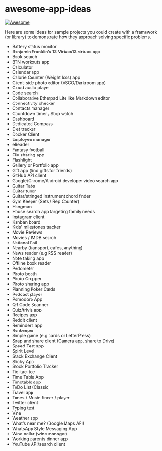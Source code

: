 # awesome-app-ideas

[![Awesome](https://cdn.rawgit.com/sindresorhus/awesome/d7305f38d29fed78fa85652e3a63e154dd8e8829/media/badge.svg)](https://github.com/sindresorhus/awesome)

Here are some ideas for sample projects you could create with a framework (or library) to demonstrate how they approach solving specific problems.

* Battery status monitor
* Benjamin Franklin's 13 Virtues13 virtues app
* Book search
* BTN workouts app
* Calculator
* Calendar app
* Calorie Counter (Weight loss) app
* Client-side photo editor (VSCO/Darkroom app)
* Cloud audio player
* Code search
* Collaborative Etherpad Lite like Markdown editor
* Connectivity checker
* Contacts manager
* Countdown timer / Stop watch
* Dashboard
* Dedicated Compass
* Diet tracker
* Docker Client
* Employee manager
* eReader
* Fantasy football
* File sharing app
* Flashlight
* Gallery or Portfolio app
* Gift app (find gifts for friends)
* GitHub API client
* Google/Chrome/Android developer video search app
* Guitar Tabs
* Guitar tuner
* Guitar/stringed instrument chord finder
* Gym Keeper (Sets / Rep Counter)
* Hangman
* House search app targeting family needs
* Instagram client
* Kanban board
* Kids' milestones tracker
* Movie Reviews
* Movies / IMDB search
* National Rail
* Nearby (transport, cafes, anything)
* News reader (e.g RSS reader)
* Note taking app
* Offline book reader
* Pedometer
* Photo booth
* Photo Cropper
* Photo sharing app
* Planning Poker Cards
* Podcast player
* Pomodoro App
* QR Code Scanner
* Quiz/trivia app
* Recipes app
* Reddit client
* Reminders app
* Runkeeper
* Simple game (e.g cards or LetterPress)
* Snap and share client (Camera app, share to Drive)
* Speed Test app
* Spirit Level
* Stack Exchange Client
* Sticky App
* Stock Portfolio Tracker
* Tic-tac-toe
* Time Table App
* Timetable app 
* ToDo List (Classic)
* Travel app
* Tunes / Music finder / player
* Twitter client
* Typing test
* Vine
* Weather app
* What’s near me? (Google Maps API)
* WhatsApp Style Messaging App
* Wine cellar (wine manager)
* Working parents dinner app
* YouTube API/search client
